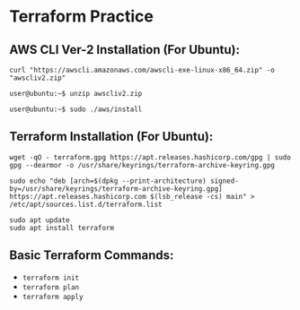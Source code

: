 # Terraform Practice

AWS CLI Ver-2 Installation (For Ubuntu): 
---

```
curl "https://awscli.amazonaws.com/awscli-exe-linux-x86_64.zip" -o "awscliv2.zip"
```

```
user@ubuntu:~$ unzip awscliv2.zip
```

```
user@ubuntu:~$ sudo ./aws/install
```

Terraform Installation (For Ubuntu):
---
```
wget -qO - terraform.gpg https://apt.releases.hashicorp.com/gpg | sudo gpg --dearmor -o /usr/share/keyrings/terraform-archive-keyring.gpg
```
```
sudo echo "deb [arch=$(dpkg --print-architecture) signed-by=/usr/share/keyrings/terraform-archive-keyring.gpg] https://apt.releases.hashicorp.com $(lsb_release -cs) main" > /etc/apt/sources.list.d/terraform.list
```
```
sudo apt update
sudo apt install terraform
```

Basic Terraform Commands:
---

- ```terraform init```
- ```terraform plan```
- ```terraform apply```
